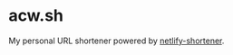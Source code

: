 # acw.sh

My personal URL shortener powered by [netlify-shortener](https://github.com/kentcdodds/netlify-shortener).
